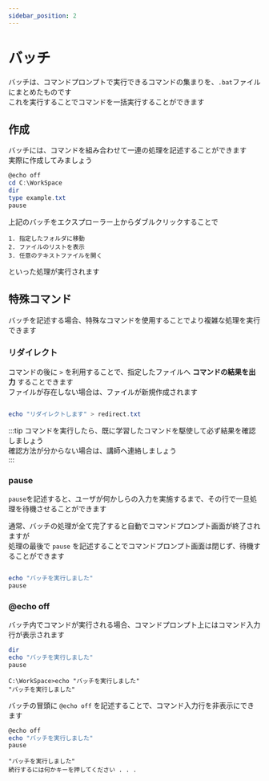 ```yaml
---
sidebar_position: 2
---
```


# バッチ

バッチは、コマンドプロンプトで実行できるコマンドの集まりを、`.bat`ファイル にまとめたものです  
これを実行することでコマンドを一括実行することができます  

## 作成

バッチには、コマンドを組み合わせて一連の処理を記述することができます  
実際に作成してみましょう  


```powershell title="「C:\WorkSpace\」へ以下の内容のファイル「test.bat」を作成します"
@echo off
cd C:\WorkSpace
dir
type example.txt
pause
```

上記のバッチをエクスプローラー上からダブルクリックすることで

    1. 指定したフォルダに移動
    2. ファイルのリストを表示
    3. 任意のテキストファイルを開く

といった処理が実行されます  

## 特殊コマンド

バッチを記述する場合、特殊なコマンドを使用することでより複雑な処理を実行できます  

### リダイレクト

コマンドの後に `>` を利用することで、指定したファイルへ **コマンドの結果を出力** することできます  
ファイルが存在しない場合は、ファイルが新規作成されます  

```powershell title="例"

echo "リダイレクトします" > redirect.txt

```

:::tip
コマンドを実行したら、既に学習したコマンドを駆使して必ず結果を確認しましょう  
確認方法が分からない場合は、講師へ連絡しましょう  
:::

### pause

`pause`を記述すると、ユーザが何かしらの入力を実施するまで、その行で一旦処理を待機させることができます  

通常、バッチの処理が全て完了すると自動でコマンドプロンプト画面が終了されますが  
処理の最後で `pause` を記述することでコマンドプロンプト画面は閉じず、待機することができます  

```powershell title="例"

echo "バッチを実行しました"
pause

```

### @echo off

バッチ内でコマンドが実行される場合、コマンドプロンプト上にはコマンド入力行が表示されます  

```powershell title="例"
dir
echo "バッチを実行しました"
pause
```

```title="出力結果"
C:\WorkSpace>echo "バッチを実行しました"
"バッチを実行しました"
```

バッチの冒頭に `@echo off` を記述することで、コマンド入力行を非表示にできます  

```powershell title="例2"
@echo off
echo "バッチを実行しました"
pause
```

```title="出力結果"
"バッチを実行しました"
続行するには何かキーを押してください . . .
```